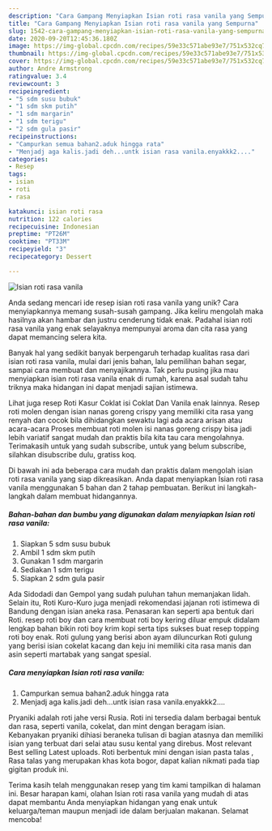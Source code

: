 ```yaml
---
description: "Cara Gampang Menyiapkan Isian roti rasa vanila yang Sempurna"
title: "Cara Gampang Menyiapkan Isian roti rasa vanila yang Sempurna"
slug: 1542-cara-gampang-menyiapkan-isian-roti-rasa-vanila-yang-sempurna
date: 2020-09-20T12:45:36.180Z
image: https://img-global.cpcdn.com/recipes/59e33c571abe93e7/751x532cq70/isian-roti-rasa-vanila-foto-resep-utama.jpg
thumbnail: https://img-global.cpcdn.com/recipes/59e33c571abe93e7/751x532cq70/isian-roti-rasa-vanila-foto-resep-utama.jpg
cover: https://img-global.cpcdn.com/recipes/59e33c571abe93e7/751x532cq70/isian-roti-rasa-vanila-foto-resep-utama.jpg
author: Andre Armstrong
ratingvalue: 3.4
reviewcount: 3
recipeingredient:
- "5 sdm susu bubuk"
- "1 sdm skm putih"
- "1 sdm margarin"
- "1 sdm terigu"
- "2 sdm gula pasir"
recipeinstructions:
- "Campurkan semua bahan2.aduk hingga rata"
- "Menjadj aga kalis.jadi deh...untk isian rasa vanila.enyakkk2...."
categories:
- Resep
tags:
- isian
- roti
- rasa

katakunci: isian roti rasa 
nutrition: 122 calories
recipecuisine: Indonesian
preptime: "PT26M"
cooktime: "PT33M"
recipeyield: "3"
recipecategory: Dessert

---
```



![Isian roti rasa vanila](https://img-global.cpcdn.com/recipes/59e33c571abe93e7/751x532cq70/isian-roti-rasa-vanila-foto-resep-utama.jpg)

Anda sedang mencari ide resep isian roti rasa vanila yang unik? Cara menyiapkannya memang susah-susah gampang. Jika keliru mengolah maka hasilnya akan hambar dan justru cenderung tidak enak. Padahal isian roti rasa vanila yang enak selayaknya mempunyai aroma dan cita rasa yang dapat memancing selera kita.

Banyak hal yang sedikit banyak berpengaruh terhadap kualitas rasa dari isian roti rasa vanila, mulai dari jenis bahan, lalu pemilihan bahan segar, sampai cara membuat dan menyajikannya. Tak perlu pusing jika mau menyiapkan isian roti rasa vanila enak di rumah, karena asal sudah tahu triknya maka hidangan ini dapat menjadi sajian istimewa.

Lihat juga resep Roti Kasur Coklat isi Coklat Dan Vanila enak lainnya. Resep roti molen dengan isian nanas goreng crispy yang memiliki cita rasa yang renyah dan cocok bila dihidangkan sewaktu lagi ada acara arisan atau acara-acara Proses membuat roti molen isi nanas goreng crispy bisa jadi lebih variatif sangat mudah dan praktis bila kita tau cara mengolahnya. Terimakasih untuk yang sudah subscribe, untuk yang belum subscribe, silahkan disubscribe dulu, gratiss koq.


Di bawah ini ada beberapa cara mudah dan praktis dalam mengolah isian roti rasa vanila yang siap dikreasikan. Anda dapat menyiapkan Isian roti rasa vanila menggunakan 5 bahan dan 2 tahap pembuatan. Berikut ini langkah-langkah dalam membuat hidangannya.

<!--inarticleads1-->

##### Bahan-bahan dan bumbu yang digunakan dalam menyiapkan Isian roti rasa vanila:

1. Siapkan 5 sdm susu bubuk
1. Ambil 1 sdm skm putih
1. Gunakan 1 sdm margarin
1. Sediakan 1 sdm terigu
1. Siapkan 2 sdm gula pasir


Ada Sidodadi dan Gempol yang sudah puluhan tahun memanjakan lidah. Selain itu, Roti Kuro-Kuro juga menjadi rekomendasi jajanan roti istimewa di Bandung dengan isian aneka rasa. Penasaran kan seperti apa bentuk dari Roti. resep roti boy dan cara membuat roti boy kering diluar empuk didalam lengkap bahan bikin roti boy krim kopi serta tips sukses buat resep topping roti boy enak. Roti gulung yang berisi abon ayam diluncurkan Roti gulung yang berisi isian cokelat kacang dan keju ini memiliki cita rasa manis dan asin seperti martabak yang sangat spesial. 

<!--inarticleads2-->

##### Cara menyiapkan Isian roti rasa vanila:

1. Campurkan semua bahan2.aduk hingga rata
1. Menjadj aga kalis.jadi deh...untk isian rasa vanila.enyakkk2....


Pryaniki adalah roti jahe versi Rusia. Roti ini tersedia dalam berbagai bentuk dan rasa, seperti vanila, cokelat, dan mint dengan beragam isian. Kebanyakan pryaniki dihiasi beraneka tulisan di bagian atasnya dan memiliki isian yang terbuat dari selai atau susu kental yang direbus. Most relevant Best selling Latest uploads. Roti berbentuk mini dengan isian pasta talas , Rasa talas yang merupakan khas kota bogor, dapat kalian nikmati pada tiap gigitan produk ini. 

Terima kasih telah menggunakan resep yang tim kami tampilkan di halaman ini. Besar harapan kami, olahan Isian roti rasa vanila yang mudah di atas dapat membantu Anda menyiapkan hidangan yang enak untuk keluarga/teman maupun menjadi ide dalam berjualan makanan. Selamat mencoba!
